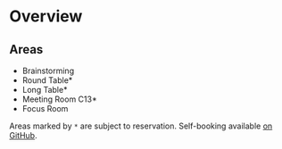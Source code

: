 # Overview

## Areas

* Brainstorming
* Round Table*
* Long Table*
* Meeting Room C13*
* Focus Room

Areas marked by ```*``` are subject to reservation. Self-booking available [on GitHub](https://github.com/innovation-lab-prague/booking).